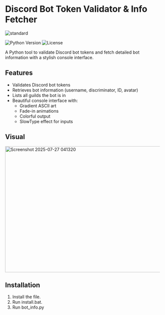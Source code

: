 # Discord Bot Token Validator & Info Fetcher
![standard](https://github.com/user-attachments/assets/f9e554d3-a549-48d5-a94f-4ad5941a0e1e)


![Python Version](https://img.shields.io/badge/python-3.7%2B-blue)
![License](https://img.shields.io/badge/license-MIT-red)

A Python tool to validate Discord bot tokens and fetch detailed bot information with a stylish console interface.

## Features

- Validates Discord bot tokens
- Retrieves bot information (username, discriminator, ID, avatar)
- Lists all guilds the bot is in
- Beautiful console interface with:
  - Gradient ASCII art
  - Fade-in animations
  - Colorful output
  - SlowType effect for inputs  
 
## Visual
<img width="1051" height="410" alt="Screenshot 2025-07-27 041320" src="https://github.com/user-attachments/assets/5348e1f6-a23c-400a-8f9c-86a612504997" />

## Installation

1. Install the file.
2. Run install.bat.
3. Run bot_info.py

